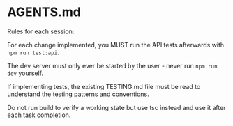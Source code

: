 # AGENTS.md

Rules for each session: 

For each change implemented, you MUST run the API tests afterwards with `npm run test:api`.

The dev server must only ever be started by the user - never run `npm run dev` yourself.

If implementing tests, the existing TESTING.md file must be read to understand the testing patterns and conventions.

Do not run  build to verify a working state but use tsc instead and use it after each task completion.
